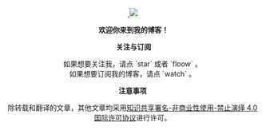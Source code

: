 <div align="center">
  <a href="https://github.com/hua03/blog/issues">
  <img src="http://opd59bmxu.bkt.clouddn.com/201818261534-S.png"></img>
  </a>
</div>

<p align="center">
  <b>欢迎你来到我的博客！</b>
</p>

<p align="center">
  <b>关注与订阅</b>
</p>



<div align="center">
  如果想要关注我，请点 `star` 或者 `floow` 。
</div>
<div align="center">
  如果想要订阅我的博客，请点 `watch` 。
</div>



<p align="center">
  <b>注意事项</b>
</p>

<p align="center">
除转载和翻译的文章，其他文章均采用<a rel="license" href="http://creativecommons.org/licenses/by-nc-nd/4.0/">知识共享署名-非商业性使用-禁止演绎 4.0 国际许可协议</a>进行许可。
</p>
